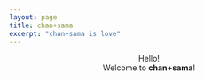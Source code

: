 ```yaml
---
layout: page
title: chan+sama
excerpt: "chan+sama is love"
--- 
```

<center>Hello!<br> Welcome to <b>chan+sama</b>! </center>
